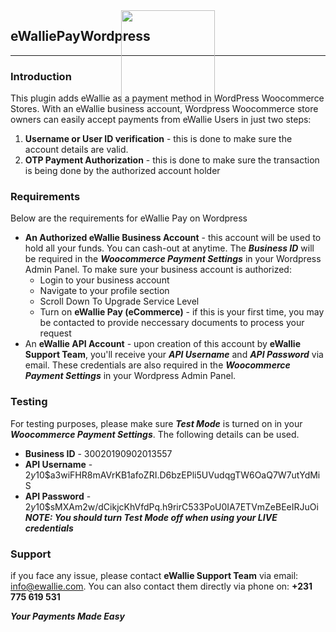 <img style="width: 150px; height 150px; margin: 0 auto; position: absolute; display: inherit; left: 0; right: 0" src="https://ewallie.com/generic_images/svgs/EW-03.svg"/>

## eWalliePayWordpress
<hr>

### Introduction
This plugin adds eWallie as a payment method in WordPress Woocommerce Stores. With an eWallie business account, Wordpress Woocommerce store owners can easily accept payments from eWallie Users in just two steps: 
  1. **Username or User ID verification** - this is done to make sure the account details are valid.
  2. **OTP Payment Authorization** - this is done to make sure the transaction is being done by the authorized account holder

### Requirements
Below are the requirements for eWallie Pay on Wordpress
* **An Authorized eWallie Business Account** - this account will be used to hold all your funds. You can cash-out at anytime. The ***Business ID*** will be required in the ***Woocommerce Payment Settings*** in your Wordpress Admin Panel. To make sure your business account is authorized: 
  * Login to your business account
  * Navigate to your profile section
  * Scroll Down To Upgrade Service Level
  * Turn on **eWallie Pay (eCommerce)** - if this is your first time, you may be contacted to provide neccessary documents to process your request
* An **eWallie API Account** - upon creation of this account by **eWallie Support Team**, you'll receive your ***API Username*** and ***API Password*** via email. These credentials are also required in the ***Woocommerce Payment Settings*** in your Wordpress Admin Panel.

### Testing
For testing purposes, please make sure ***Test Mode*** is turned on in your ***Woocommerce Payment Settings***.  The following details can be used.
* **Business ID** - 30020190902013557
* **API Username**  - $2y$10$a3wiFHR8mAVrKB1afoZRI.D6bzEPli5UVudqgTW6OaQ7W7utYdMiS
* **API Password** - $2y$10$sMXAm2w/dCikjcKhVfdPq.h9rirC533PoU0IA7ETVmZeBEeIRJuOi
***NOTE: You should turn Test Mode off when using your LIVE credentials***

### Support 
if you face any issue, please contact **eWallie Support Team** via email: info@ewallie.com. You can also contact them directly via phone on: **+231 775 619 531**


***Your Payments Made Easy***
